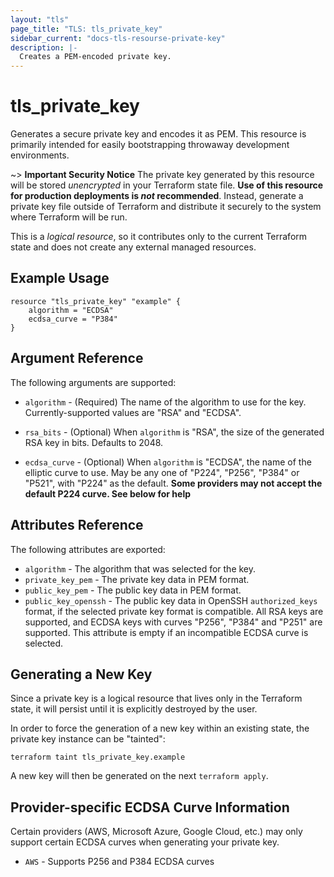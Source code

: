 ```yaml
---
layout: "tls"
page_title: "TLS: tls_private_key"
sidebar_current: "docs-tls-resourse-private-key"
description: |-
  Creates a PEM-encoded private key.
---
```


# tls\_private\_key

Generates a secure private key and encodes it as PEM. This resource is
primarily intended for easily bootstrapping throwaway development
environments.

~> **Important Security Notice** The private key generated by this resource will
be stored *unencrypted* in your Terraform state file. **Use of this resource
for production deployments is *not* recommended**. Instead, generate
a private key file outside of Terraform and distribute it securely
to the system where Terraform will be run.

This is a *logical resource*, so it contributes only to the current Terraform
state and does not create any external managed resources.

## Example Usage

```
resource "tls_private_key" "example" {
    algorithm = "ECDSA"
    ecdsa_curve = "P384"
}
```

## Argument Reference

The following arguments are supported:

* `algorithm` - (Required) The name of the algorithm to use for
the key. Currently-supported values are "RSA" and "ECDSA".

* `rsa_bits` - (Optional) When `algorithm` is "RSA", the size of the generated
RSA key in bits. Defaults to 2048.

* `ecdsa_curve` - (Optional) When `algorithm` is "ECDSA", the name of the elliptic
curve to use. May be any one of "P224", "P256", "P384" or "P521", with "P224" as the
default.  **Some providers may not accept the default P224 curve.  See below for help**

## Attributes Reference

The following attributes are exported:

* `algorithm` - The algorithm that was selected for the key.
* `private_key_pem` - The private key data in PEM format.
* `public_key_pem` - The public key data in PEM format.
* `public_key_openssh` - The public key data in OpenSSH `authorized_keys`
  format, if the selected private key format is compatible. All RSA keys
  are supported, and ECDSA keys with curves "P256", "P384" and "P251"
  are supported. This attribute is empty if an incompatible ECDSA curve
  is selected.

## Generating a New Key

Since a private key is a logical resource that lives only in the Terraform state,
it will persist until it is explicitly destroyed by the user.

In order to force the generation of a new key within an existing state, the
private key instance can be "tainted":

```
terraform taint tls_private_key.example
```

A new key will then be generated on the next ``terraform apply``.

## Provider-specific ECDSA Curve Information

Certain providers (AWS, Microsoft Azure, Google Cloud, etc.) may only support
certain ECDSA curves when generating your private key.  

* `AWS` - Supports P256 and P384 ECDSA curves

